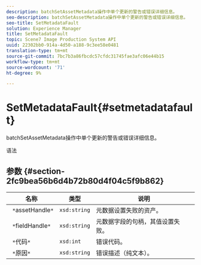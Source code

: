 ```yaml
---
description: batchSetAssetMetadata操作中单个更新的警告或错误详细信息。
seo-description: batchSetAssetMetadata操作中单个更新的警告或错误详细信息。
seo-title: SetMetadataFault
solution: Experience Manager
title: SetMetadataFault
topic: Scene7 Image Production System API
uuid: 22302bb0-914a-4d50-a188-9c3ee58e0481
translation-type: tm+mt
source-git-commit: 7bc7b3a86fbcdc57cfdc31745fae3afc06e44b15
workflow-type: tm+mt
source-wordcount: '71'
ht-degree: 9%

---
```



# SetMetadataFault{#setmetadatafault}

batchSetAssetMetadata操作中单个更新的警告或错误详细信息。

语法

## 参数 {#section-2fc9bea56b6d4b72b80d4f04c5f9b862}

| 名称 | 类型 | 说明 |
|---|---|---|
| ` *`assetHandle`*` | `xsd:string` | 元数据设置失败的资产。 |
| ` *`fieldHandle`*` | `xsd:string` | 元数据字段的句柄，其值设置失败。 |
| ` *`代码`*` | `xsd:int` | 错误代码。 |
| ` *`原因`*` | `xsd:string` | 错误描述（纯文本）。 |

